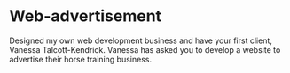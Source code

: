 # Web-advertisement
Designed my own web development business and have your first client, Vanessa Talcott-Kendrick. Vanessa has asked you to develop a website to advertise their horse training business.
